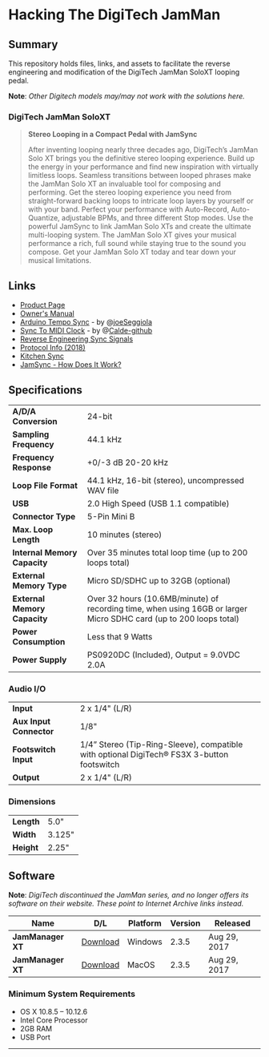 # Hacking The DigiTech JamMan

## Summary

This repository holds files, links, and assets to facilitate the reverse engineering and modification of the DigiTech JamMan SoloXT looping pedal.

**Note**: *Other Digitech models may/may not work with the solutions here.*

### DigiTech JamMan SoloXT

> **Stereo Looping in a Compact Pedal with JamSync**
>
> After inventing looping nearly three decades ago, DigiTech’s JamMan Solo XT brings you the definitive stereo looping experience. Build up the energy in your performance and find new inspiration with virtually limitless loops. Seamless transitions between looped phrases make the JamMan Solo XT an invaluable tool for composing and performing. Get the stereo looping experience you need from straight-forward backing loops to intricate loop layers by yourself or with your band. Perfect your performance with Auto-Record, Auto-Quantize, adjustable BPMs, and three different Stop modes. Use the powerful JamSync to link JamMan Solo XTs and create the ultimate multi-looping system. The JamMan Solo XT gives your musical performance a rich, full sound while staying true to the sound you compose. Get your JamMan Solo XT today and tear down your musical limitations.

## Links

- [Product Page][1]
- [Owner's Manual][2]
- [Arduino Tempo Sync][3] - by @[joeSeggiola][3a]
- [Sync To MIDI Clock][4] - by @[Calde-github][4a]
- [Reverse Engineering Sync Signals][5]
- [Protocol Info (2018)][6]
- [Kitchen Sync][7]
- [JamSync - How Does It Work?][8]

## Specifications

|     |     |
| --- | --- |
| **A/D/A Conversion** | 24-bit |
| **Sampling Frequency** | 44.1 kHz |
| **Frequency Response** | +0/-3 dB 20-20 kHz |
| **Loop File Format** | 44.1 kHz, 16-bit (stereo), uncompressed WAV file |
| **USB** | 2.0 High Speed (USB 1.1 compatible) |
| **Connector Type** | 5-Pin Mini B |
| **Max. Loop Length** | 10 minutes (stereo) |
| **Internal Memory Capacity** | Over 35 minutes total loop time (up to 200 loops total) |
| **External Memory Type** | Micro SD/SDHC up to 32GB (optional) |
| **External Memory Capacity** | Over 32 hours (10.6MB/minute) of recording time, when using 16GB or larger Micro SDHC card (up to 200 loops total) |
| **Power Consumption** | Less that 9 Watts |
| **Power Supply** | PS0920DC (Included), Output = 9.0VDC 2.0A |

### Audio I/O

|     |     |
| --- | --- |
| **Input** | 2 x 1/4" (L/R) |
| **Aux Input Connector** | 1/8" |
| **Footswitch Input** | 1/4” Stereo (Tip-Ring-Sleeve), compatible with optional DigiTech® FS3X 3-button footswitch |
| **Output** | 2 x 1/4" (L/R) |

### Dimensions

|     |     |
| --- | --- |
| **Length** | 5.0" |
| **Width** | 3.125" |
| **Height** | 2.25" |

## Software

**Note**: *DigiTech discontinued the JamMan series, and no longer offers its software on their website. These point to Internet Archive links instead.*

| Name | D/L | Platform | Version | Released |
| --- | --- | --- | --- | --- |
| **JamManager XT** | [Download][win] | Windows | 2.3.5 | Aug 29, 2017 |
| **JamManager XT** | [Download][mac] | MacOS | 2.3.5 | Aug 29, 2017 |

### Minimum System Requirements

- OS X 10.8.5 – 10.12.6
- Intel Core Processor
- 2GB RAM 
- USB Port

---
[1]: https://digitech.com/dp/jamman-solo-xt/
[2]: https://eadn-wc05-7545739.nxedge.io/wp-content/uploads/2022/09/DigiTech_JamMan_Solo_XT_Manual.pdf
[3]: https://github.com/joeSeggiola/jamman-arduino-sync
[3a]: https://github.com/joeSeggiola/jamman-arduino-sync
[4]: https://github.com/Calde-github/Looperino/tree/master
[4a]: https://github.com/Calde-github/Looperino
[5]: https://www.freestompboxes.org/viewtopic.php?f=1&t=26184
[6]: http://fuzzysynth.blogspot.com/2015/06/digitech-jam-man.html
[7]: http://fuzzysynth.blogspot.com/2015/07/kitchensync.html
[8]: https://www.freestompboxes.org/viewtopic.php?f=1&t=26184&p=251415&hilit=jamsync#p251415
[win]: https://web.archive.org/web/20230212041405/https://adn.harmanpro.com/softwares/wares/604_1504020489/JamManagerXTSetup_2.3.5.exe
[mac]: https://web.archive.org/web/20170908204550/http://digitech.com/en-US/softwares/jammanager-xt-v2-3-5-mac-os-x-52ee012f-eff3-4a4d-98d4-b507b58b6ee8
